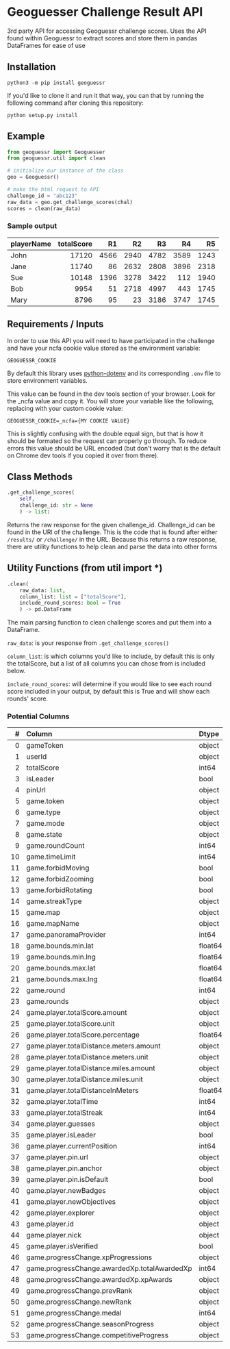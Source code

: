 # Geoguesser Challenge Result API

3rd party API for accessing Geoguessr challenge scores. Uses the API found within Geoguessr to extract scores and store them in pandas DataFrames for ease of use

## Installation

```
python3 -m pip install geoguessr
```

If you'd like to clone it and run it that way, you can that by running the following command after cloning this repository:

```
python setup.py install
```

## Example

```py
from geoguessr import Geoguesser
from geoguessr.util import clean

# initialize our instance of the class
geo = Geoguessr()

# make the html request to API
challenge_id = "abc123"
raw_data = geo.get_challenge_scores(chal)
scores = clean(raw_data)
```

### Sample output

| playerName | totalScore |   R1 |   R2 |   R3 |   R4 |   R5 |
| :--------- | ---------: | ---: | ---: | ---: | ---: | ---: |
| John       |      17120 | 4566 | 2940 | 4782 | 3589 | 1243 |
| Jane       |      11740 |   86 | 2632 | 2808 | 3896 | 2318 |
| Sue        |      10148 | 1396 | 3278 | 3422 |  112 | 1940 |
| Bob        |       9954 |   51 | 2718 | 4997 |  443 | 1745 |
| Mary       |       8796 |   95 |   23 | 3186 | 3747 | 1745 |

## Requirements / Inputs

In order to use this API you will need to have participated in the challenge and have your ncfa cookie value stored as the environment variable:

```
GEOGUESSR_COOKIE
```

By default this library uses <a href=https://pypi.org/project/python-dotenv/>python-dotenv</a> and its corresponding `.env` file to store environment variables.

This value can be found in the dev tools section of your browser. Look for the \_ncfa value and copy it. You will store your variable like the following, replacing with your custom cookie value:

```
GEOGUESSR_COOKIE=_ncfa={MY COOKIE VALUE}
```

This is slightly confusing with the double equal sign, but that is how it should be formated so the request can properly go through. To reduce errors this value should be URL encoded (but don't worry that is the default on Chrome dev tools if you copied it over from there).

## Class Methods

```py
.get_challenge_scores(
    self,
    challenge_id: str = None
    ) -> list:
```

Returns the raw response for the given challenge_id. Challenge_id can be found in the URl of the challenge. This is the code that is found after either `/results/` or `/challenge/` in the URL. Because this returns a raw response, there are utility functions to help clean and parse the data into other forms

## Utility Functions (from util import \*)

```py
.clean(
    raw_data: list,
    column_list: list = ["totalScore"],
    include_round_scores: bool = True
    ) -> pd.DataFrame
```

The main parsing function to clean challenge scores and put them into a DataFrame.

`raw_data`: is your response from `.get_challenge_scores()`

`column_list`: is which columns you'd like to include, by default this is only the totalScore, but a list of all columns you can chose from is included below.

`include_round_scores`: will determine if you would like to see each round score included in your output, by default this is True and will show each rounds' score.

### Potential Columns

|   # | Column                                       | Dtype   |
| --: | :------------------------------------------- | :------ |
|   0 | gameToken                                    | object  |
|   1 | userId                                       | object  |
|   2 | totalScore                                   | int64   |
|   3 | isLeader                                     | bool    |
|   4 | pinUrl                                       | object  |
|   5 | game.token                                   | object  |
|   6 | game.type                                    | object  |
|   7 | game.mode                                    | object  |
|   8 | game.state                                   | object  |
|   9 | game.roundCount                              | int64   |
|  10 | game.timeLimit                               | int64   |
|  11 | game.forbidMoving                            | bool    |
|  12 | game.forbidZooming                           | bool    |
|  13 | game.forbidRotating                          | bool    |
|  14 | game.streakType                              | object  |
|  15 | game.map                                     | object  |
|  16 | game.mapName                                 | object  |
|  17 | game.panoramaProvider                        | int64   |
|  18 | game.bounds.min.lat                          | float64 |
|  19 | game.bounds.min.lng                          | float64 |
|  20 | game.bounds.max.lat                          | float64 |
|  21 | game.bounds.max.lng                          | float64 |
|  22 | game.round                                   | int64   |
|  23 | game.rounds                                  | object  |
|  24 | game.player.totalScore.amount                | object  |
|  25 | game.player.totalScore.unit                  | object  |
|  26 | game.player.totalScore.percentage            | float64 |
|  27 | game.player.totalDistance.meters.amount      | object  |
|  28 | game.player.totalDistance.meters.unit        | object  |
|  29 | game.player.totalDistance.miles.amount       | object  |
|  30 | game.player.totalDistance.miles.unit         | object  |
|  31 | game.player.totalDistanceInMeters            | float64 |
|  32 | game.player.totalTime                        | int64   |
|  33 | game.player.totalStreak                      | int64   |
|  34 | game.player.guesses                          | object  |
|  35 | game.player.isLeader                         | bool    |
|  36 | game.player.currentPosition                  | int64   |
|  37 | game.player.pin.url                          | object  |
|  38 | game.player.pin.anchor                       | object  |
|  39 | game.player.pin.isDefault                    | bool    |
|  40 | game.player.newBadges                        | object  |
|  41 | game.player.newObjectives                    | object  |
|  42 | game.player.explorer                         | object  |
|  43 | game.player.id                               | object  |
|  44 | game.player.nick                             | object  |
|  45 | game.player.isVerified                       | bool    |
|  46 | game.progressChange.xpProgressions           | object  |
|  47 | game.progressChange.awardedXp.totalAwardedXp | int64   |
|  48 | game.progressChange.awardedXp.xpAwards       | object  |
|  49 | game.progressChange.prevRank                 | object  |
|  50 | game.progressChange.newRank                  | object  |
|  51 | game.progressChange.medal                    | int64   |
|  52 | game.progressChange.seasonProgress           | object  |
|  53 | game.progressChange.competitiveProgress      | object  |
